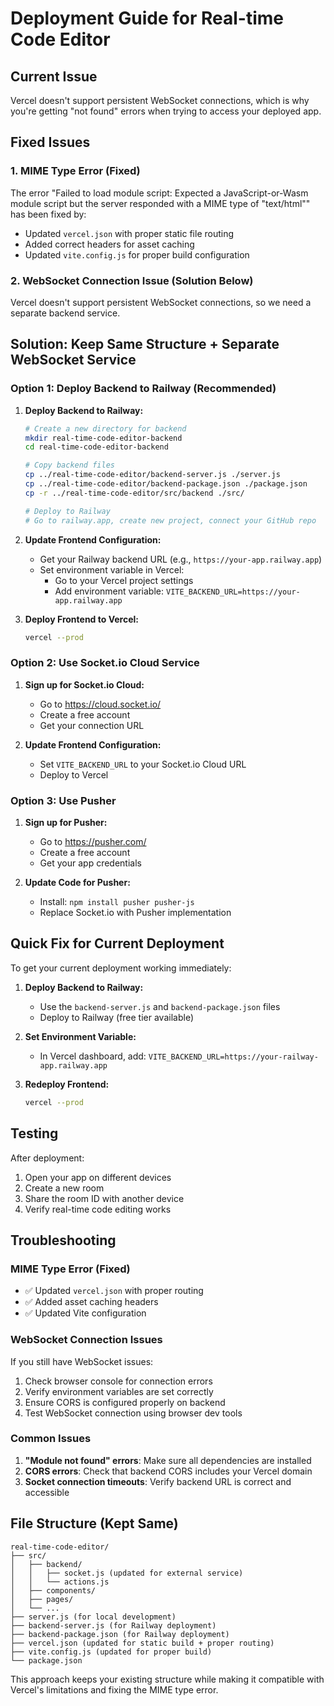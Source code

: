 # Deployment Guide for Real-time Code Editor

## Current Issue

Vercel doesn't support persistent WebSocket connections, which is why you're getting "not found" errors when trying to access your deployed app.

## Fixed Issues

### 1. MIME Type Error (Fixed)

The error "Failed to load module script: Expected a JavaScript-or-Wasm module script but the server responded with a MIME type of "text/html"" has been fixed by:

- Updated `vercel.json` with proper static file routing
- Added correct headers for asset caching
- Updated `vite.config.js` for proper build configuration

### 2. WebSocket Connection Issue (Solution Below)

Vercel doesn't support persistent WebSocket connections, so we need a separate backend service.

## Solution: Keep Same Structure + Separate WebSocket Service

### Option 1: Deploy Backend to Railway (Recommended)

1. **Deploy Backend to Railway:**

   ```bash
   # Create a new directory for backend
   mkdir real-time-code-editor-backend
   cd real-time-code-editor-backend

   # Copy backend files
   cp ../real-time-code-editor/backend-server.js ./server.js
   cp ../real-time-code-editor/backend-package.json ./package.json
   cp -r ../real-time-code-editor/src/backend ./src/

   # Deploy to Railway
   # Go to railway.app, create new project, connect your GitHub repo
   ```

2. **Update Frontend Configuration:**

   - Get your Railway backend URL (e.g., `https://your-app.railway.app`)
   - Set environment variable in Vercel:
     - Go to your Vercel project settings
     - Add environment variable: `VITE_BACKEND_URL=https://your-app.railway.app`

3. **Deploy Frontend to Vercel:**
   ```bash
   vercel --prod
   ```

### Option 2: Use Socket.io Cloud Service

1. **Sign up for Socket.io Cloud:**

   - Go to https://cloud.socket.io/
   - Create a free account
   - Get your connection URL

2. **Update Frontend Configuration:**
   - Set `VITE_BACKEND_URL` to your Socket.io Cloud URL
   - Deploy to Vercel

### Option 3: Use Pusher

1. **Sign up for Pusher:**

   - Go to https://pusher.com/
   - Create a free account
   - Get your app credentials

2. **Update Code for Pusher:**
   - Install: `npm install pusher pusher-js`
   - Replace Socket.io with Pusher implementation

## Quick Fix for Current Deployment

To get your current deployment working immediately:

1. **Deploy Backend to Railway:**

   - Use the `backend-server.js` and `backend-package.json` files
   - Deploy to Railway (free tier available)

2. **Set Environment Variable:**

   - In Vercel dashboard, add: `VITE_BACKEND_URL=https://your-railway-app.railway.app`

3. **Redeploy Frontend:**
   ```bash
   vercel --prod
   ```

## Testing

After deployment:

1. Open your app on different devices
2. Create a new room
3. Share the room ID with another device
4. Verify real-time code editing works

## Troubleshooting

### MIME Type Error (Fixed)

- ✅ Updated `vercel.json` with proper routing
- ✅ Added asset caching headers
- ✅ Updated Vite configuration

### WebSocket Connection Issues

If you still have WebSocket issues:

1. Check browser console for connection errors
2. Verify environment variables are set correctly
3. Ensure CORS is configured properly on backend
4. Test WebSocket connection using browser dev tools

### Common Issues

1. **"Module not found" errors**: Make sure all dependencies are installed
2. **CORS errors**: Check that backend CORS includes your Vercel domain
3. **Socket connection timeouts**: Verify backend URL is correct and accessible

## File Structure (Kept Same)

```
real-time-code-editor/
├── src/
│   ├── backend/
│   │   ├── socket.js (updated for external service)
│   │   └── actions.js
│   ├── components/
│   ├── pages/
│   └── ...
├── server.js (for local development)
├── backend-server.js (for Railway deployment)
├── backend-package.json (for Railway deployment)
├── vercel.json (updated for static build + proper routing)
├── vite.config.js (updated for proper build)
└── package.json
```

This approach keeps your existing structure while making it compatible with Vercel's limitations and fixing the MIME type error.
